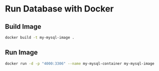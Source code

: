 # Run Database with Docker

## Build Image
```bash
docker build -t my-mysql-image .
```

## Run Image
```bash
docker run -d -p "4000:3306" --name my-mysql-container my-mysql-image
```